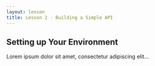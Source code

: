 ```yaml
---
layout: lesson
title: Lesson 2 - Building a Simple API
---
```


## Setting up Your Environment

Lorem ipsum dolor sit amet, consectetur adipiscing elit...
